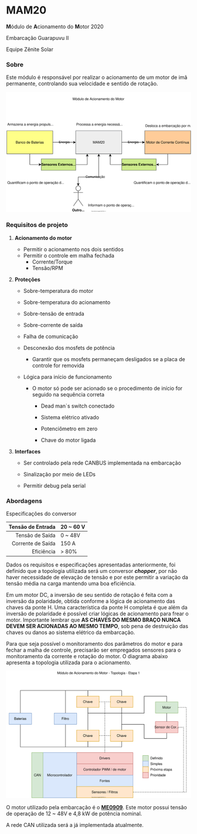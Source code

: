 # MAM20
**M**ódulo de **A**cionamento do **M**otor 2020

Embarcação Guarapuvu II

Equipe Zênite Solar

### Sobre
Este módulo é responsável por realizar o acionamento de um motor de imã permanente, controlando sua velocidade e sentido de rotação.

![](diagrams/system_diagram.svg)



### Requisitos de projeto

1. **Acionamento do motor**
   - Permitir o acionamento nos dois sentidos
   - Permitir o controle em malha fechada
     - Corrente/Torque
     - Tensão/RPM

       

2. **Proteções**

   - Sobre-temperatura do motor

   - Sobre-temperatura do acionamento

   - Sobre-tensão de entrada

   - Sobre-corrente de saída

   - Falha de comunicação

   - Desconexão dos mosfets de potência

     - Garantir que os mosfets permaneçam desligados se a placa de controle for removida

   - Lógica para início de funcionamento

     - O motor só pode ser acionado se o procedimento de início for seguido na sequência correta

       - Dead man`s switch conectado

       - Sistema elétrico ativado

       - Potenciômetro em zero

       - Chave do motor ligada

         

3. **Interfaces**

   - Ser controlado pela rede CANBUS implementada na embarcação

   - Sinalização por meio de LEDs

   - Permitir debug pela serial

     

### Abordagens

Especificações do conversor

| Tensão de Entrada | 20 ~ 60 V |
| ----------------: | :-------- |
|   Tensão de Saída | 0 ~ 48V   |
| Corrente de Saída | 150 A     |
|        Eficiência | > 80%     |



Dados os requisitos e especificações apresentadas anteriormente, foi definido que a topologia utilizada será um conversor ***chopper***, por não haver necessidade de elevação de tensão e por este permitir a variação da tensão média na carga mantendo uma boa eficiência. 

Em um motor DC, a inversão de seu sentido de rotação é feita com a inversão da polaridade, obtida conforme a lógica de acionamento das chaves da ponte H. Uma característica da ponte H completa é que além da inversão de polaridade é possível criar lógicas de acionamento para frear o motor. Importante lembrar que **AS CHAVES DO MESMO BRAÇO NUNCA DEVEM SER ACIONADAS AO MESMO TEMPO**, sob pena de destruição das chaves ou danos ao sistema elétrico da embarcação.



Para que seja possível o monitoramento dos parâmetros do motor e para fechar a malha de controle, precisarão ser empregados sensores para o monitoramento da corrente e rotação do motor. O diagrama abaixo apresenta a topologia utilizada para o acionamento.

![](diagrams/topology_step1.svg)



O motor utilizado pela embarcação é o **[ME0909](https://www.electricmotorsport.com/me0909-pmdc-motor-12-48v-4-hp-cont-12-8-hp-pk.html)**. Este motor possui tensão de operação de 12 ~ 48V e 4,8 kW de potência nominal.

A rede CAN utilizada será a já implementada atualmente.
